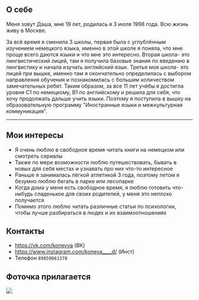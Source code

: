 ## О себе 

Меня зовут Даша, мне 19 лет, родилась я 3 июля 1998 года.  Всю жизнь живу в Москве. 

За всё время я сменила 3 школы, первая была с углублённым изучением немецкого языка, именно в этой школе я поняла, что мне проще всего даются языки и что мне это интересно. Вторая школа- это лингвистический лицей, там я получила базовые знания по введению в лингвистику и начала изучать английский язык. Третья моя школа- это лицей при вышке, именно там я окончательно определилась с выбором направления обучения и познакомилась с большим количеством замечательных ребят. Таким образом, за все 11 лет учёбы я достигла уровня С1 по немецкому, В1 по английскому и решила для себя, что хочу продолжать дальше учить языки. Поэтому я поступила в вышку на образовательную программу "Иностранные языки и межкультурная коммуникация". 
*** 
## Мои интересы 
* Я очень люблю в свободное время читать книги на немецком или смотреть сериалы 
* Также по мере возможности люблю путешествовать, бывать в новых для себя местах и узнавать про них что-то интересное 
* Раньше я занималась лёгкой атлетикой 3 года, поэтому летом я безумно люблю бегать в парке или лесопарке
* Когда дома у меня есть свободное время, я люблю готовить что-нибудь сладенькое для своих родителей, у меня это неплохо получается 
* Помимо этого люблю читать различные статьи по психологии, чтобы лучше разбираться в людях и их взаимоотношениях 

## Контакты 
* https://vk.com/konevva (ВК)
* https://www.instagram.com/koneva____d/ (Инст)
* Телефон `89859061378`  

## Фоточка прилагается 
![](https://d.radikal.ru/d03/1801/79/b32aefc39722.jpg)


